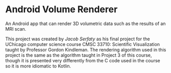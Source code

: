 # Android Volume Renderer

An Android app that can render 3D volumetric data such as the results of an MRI scan.

This project was created by *Jacob Serfaty* as his final project for the UChicago
computer science course CMSC 33710: Scientific Visualization taught by Professor
Gordon Kindleman. The rendering algorithm used in this project is the same as 
the algorithm taught in Project 3 of this course, though it is presented very
differently from the C code used in the course so it is more idiomatic to Kotlin.